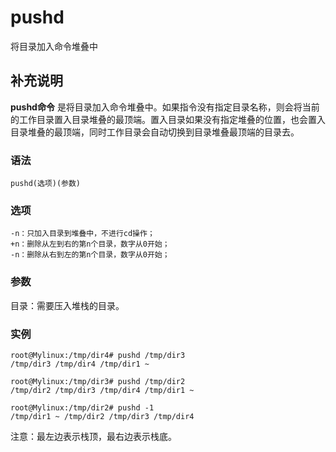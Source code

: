 pushd
===

将目录加入命令堆叠中

## 补充说明

**pushd命令** 是将目录加入命令堆叠中。如果指令没有指定目录名称，则会将当前的工作目录置入目录堆叠的最顶端。置入目录如果没有指定堆叠的位置，也会置入目录堆叠的最顶端，同时工作目录会自动切换到目录堆叠最顶端的目录去。

### 语法

```shell
pushd(选项)(参数)
```

### 选项

```shell
-n：只加入目录到堆叠中，不进行cd操作；
+n：删除从左到右的第n个目录，数字从0开始；
-n：删除从右到左的第n个目录，数字从0开始；
```

### 参数

目录：需要压入堆栈的目录。

### 实例

```shell
root@Mylinux:/tmp/dir4# pushd /tmp/dir3
/tmp/dir3 /tmp/dir4 /tmp/dir1 ~

root@Mylinux:/tmp/dir3# pushd /tmp/dir2
/tmp/dir2 /tmp/dir3 /tmp/dir4 /tmp/dir1 ~

root@Mylinux:/tmp/dir2# pushd -1
/tmp/dir1 ~ /tmp/dir2 /tmp/dir3 /tmp/dir4
```

注意：最左边表示栈顶，最右边表示栈底。


<!-- Linux命令行搜索引擎：https://jaywcjlove.github.io/linux-command/ -->